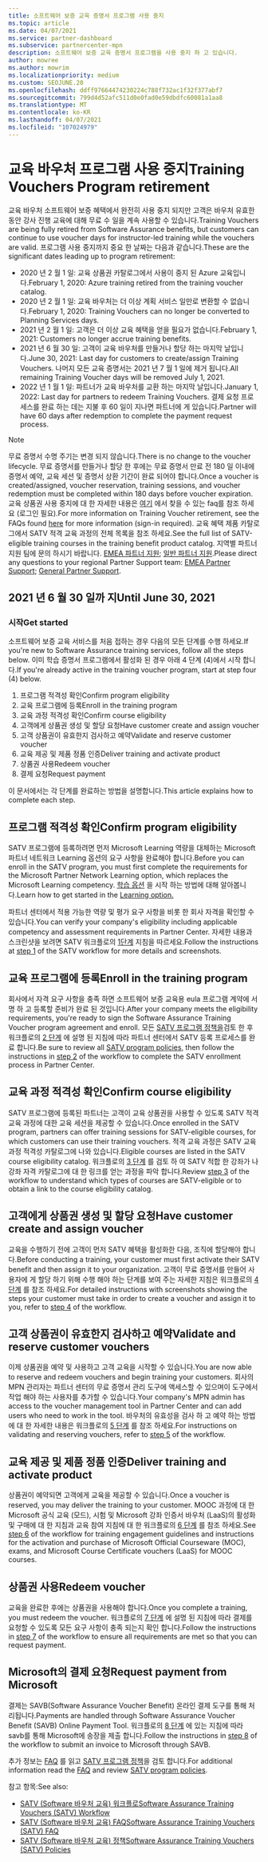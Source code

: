 ```yaml
---
title: 소프트웨어 보증 교육 증명서 프로그램 사용 중지
ms.topic: article
ms.date: 04/07/2021
ms.service: partner-dashboard
ms.subservice: partnercenter-mpn
description: 소프트웨어 보증 교육 증명서 프로그램을 사용 중지 하 고 있습니다.
author: mowree
ms.author: mowrim
ms.localizationpriority: medium
ms.custom: SEOJUNE.20
ms.openlocfilehash: ddff97664474230224c788f732ac1f32f377abf7
ms.sourcegitcommit: 799d4d52afc511d0e0fad0e59dbdfc60081a1aa8
ms.translationtype: MT
ms.contentlocale: ko-KR
ms.lasthandoff: 04/07/2021
ms.locfileid: "107024979"
---
```

# <a name="training-vouchers-program-retirement"></a><span data-ttu-id="ff973-103">교육 바우처 프로그램 사용 중지</span><span class="sxs-lookup"><span data-stu-id="ff973-103">Training Vouchers Program retirement</span></span>

<span data-ttu-id="ff973-104">교육 바우처 소프트웨어 보증 혜택에서 완전히 사용 중지 되지만 고객은 바우처 유효한 동안 강사 진행 교육에 대해 무료 수 일을 계속 사용할 수 있습니다.</span><span class="sxs-lookup"><span data-stu-id="ff973-104">Training Vouchers are being fully retired from Software Assurance benefits, but customers can continue to use voucher days for instructor-led training while the vouchers are valid.</span></span> <span data-ttu-id="ff973-105">프로그램 사용 중지까지 중요 한 날짜는 다음과 같습니다.</span><span class="sxs-lookup"><span data-stu-id="ff973-105">These are the significant dates leading up to program retirement:</span></span> 

- <span data-ttu-id="ff973-106">2020 년 2 월 1 일: 교육 상품권 카탈로그에서 사용이 중지 된 Azure 교육입니다.</span><span class="sxs-lookup"><span data-stu-id="ff973-106">February 1, 2020: Azure training retired from the training voucher catalog.</span></span>
- <span data-ttu-id="ff973-107">2020 년 2 월 1 일: 교육 바우처는 더 이상 계획 서비스 일만로 변환할 수 없습니다.</span><span class="sxs-lookup"><span data-stu-id="ff973-107">February 1, 2020: Training Vouchers can no longer be converted to Planning Services days.</span></span>  
- <span data-ttu-id="ff973-108">2021 년 2 월 1 일: 고객은 더 이상 교육 혜택을 얻을 필요가 없습니다.</span><span class="sxs-lookup"><span data-stu-id="ff973-108">February 1, 2021: Customers no longer accrue training benefits.</span></span> 
- <span data-ttu-id="ff973-109">2021 년 6 월 30 일: 고객이 교육 바우처를 만들거나 할당 하는 마지막 날입니다.</span><span class="sxs-lookup"><span data-stu-id="ff973-109">June 30, 2021: Last day for customers to create/assign Training Vouchers.</span></span> <span data-ttu-id="ff973-110">나머지 모든 교육 증명서는 2021 년 7 월 1 일에 제거 됩니다.</span><span class="sxs-lookup"><span data-stu-id="ff973-110">All remaining Training Voucher days will be removed July 1, 2021.</span></span>
- <span data-ttu-id="ff973-111">2022 년 1 월 1 일: 파트너가 교육 바우처를 교환 하는 마지막 날입니다.</span><span class="sxs-lookup"><span data-stu-id="ff973-111">January 1, 2022: Last day for partners to redeem Training Vouchers.</span></span> <span data-ttu-id="ff973-112">결제 요청 프로세스를 완료 하는 데는 지불 후 60 일이 지나면 파트너에 게 있습니다.</span><span class="sxs-lookup"><span data-stu-id="ff973-112">Partner will have 60 days after redemption to complete the payment request process.</span></span>  

>[!NOTE]
><span data-ttu-id="ff973-113">무료 증명서 수명 주기는 변경 되지 않습니다.</span><span class="sxs-lookup"><span data-stu-id="ff973-113">There is no change to the voucher lifecycle.</span></span> <span data-ttu-id="ff973-114">무료 증명서를 만들거나 할당 한 후에는 무료 증명서 만료 전 180 일 이내에 증명서 예약, 교육 세션 및 증명서 상환 기간이 완료 되어야 합니다.</span><span class="sxs-lookup"><span data-stu-id="ff973-114">Once a voucher is created/assigned, voucher reservation, training sessions, and voucher redemption must be completed within 180 days before voucher expiration.</span></span>  <span data-ttu-id="ff973-115">교육 상품권 사용 중지에 대 한 자세한 내용은 [여기](https://partner.microsoft.com/resources/collection/software-assurance-benefit-changes#/) 에서 찾을 수 있는 faq를 참조 하세요 (로그인 필요).</span><span class="sxs-lookup"><span data-stu-id="ff973-115">For more information on Training Voucher retirement, see the FAQs found [here](https://partner.microsoft.com/resources/collection/software-assurance-benefit-changes#/) for more information (sign-in required).</span></span>  <span data-ttu-id="ff973-116">교육 혜택 제품 카탈로그에서 SATV 적격 교육 과정의 전체 목록을 참조 하세요.</span><span class="sxs-lookup"><span data-stu-id="ff973-116">See the full list of SATV-eligible training courses in the training benefit product catalog.</span></span>  <span data-ttu-id="ff973-117">지역별 파트너 지원 팀에 문의 하시기 바랍니다. [EMEA 파트너 지원](mailto:savoucher@msdirectservices.com); [일반 파트너 지원](https://partner.microsoft.com/dashboard/support/servicerequests).</span><span class="sxs-lookup"><span data-stu-id="ff973-117">Please direct any questions to your regional Partner Support team: [EMEA Partner Support](mailto:savoucher@msdirectservices.com); [General Partner Support](https://partner.microsoft.com/dashboard/support/servicerequests).</span></span>

## <a name="until-june-30-2021"></a><span data-ttu-id="ff973-118">2021 년 6 월 30 일까 지</span><span class="sxs-lookup"><span data-stu-id="ff973-118">Until June 30, 2021</span></span>

### <a name="get-started"></a><span data-ttu-id="ff973-119">시작</span><span class="sxs-lookup"><span data-stu-id="ff973-119">Get started</span></span>

<span data-ttu-id="ff973-120">소프트웨어 보증 교육 서비스를 처음 접하는 경우 다음의 모든 단계를 수행 하세요.</span><span class="sxs-lookup"><span data-stu-id="ff973-120">If you're new to Software Assurance training services, follow all the steps below.</span></span> <span data-ttu-id="ff973-121">이미 학습 증명서 프로그램에서 활성화 된 경우 아래 4 단계 (4)에서 시작 합니다.</span><span class="sxs-lookup"><span data-stu-id="ff973-121">If you're already active in the training voucher program, start at step four (4) below.</span></span> 

1. <span data-ttu-id="ff973-122">프로그램 적격성 확인</span><span class="sxs-lookup"><span data-stu-id="ff973-122">Confirm program eligibility</span></span>
2. <span data-ttu-id="ff973-123">교육 프로그램에 등록</span><span class="sxs-lookup"><span data-stu-id="ff973-123">Enroll in the training program</span></span>
3. <span data-ttu-id="ff973-124">교육 과정 적격성 확인</span><span class="sxs-lookup"><span data-stu-id="ff973-124">Confirm course eligibility</span></span>
4. <span data-ttu-id="ff973-125">고객에게 상품권 생성 및 할당 요청</span><span class="sxs-lookup"><span data-stu-id="ff973-125">Have customer create and assign voucher</span></span>
5. <span data-ttu-id="ff973-126">고객 상품권이 유효한지 검사하고 예약</span><span class="sxs-lookup"><span data-stu-id="ff973-126">Validate and reserve customer voucher</span></span>
6. <span data-ttu-id="ff973-127">교육 제공 및 제품 정품 인증</span><span class="sxs-lookup"><span data-stu-id="ff973-127">Deliver training and activate product</span></span>
7. <span data-ttu-id="ff973-128">상품권 사용</span><span class="sxs-lookup"><span data-stu-id="ff973-128">Redeem voucher</span></span>
8. <span data-ttu-id="ff973-129">결제 요청</span><span class="sxs-lookup"><span data-stu-id="ff973-129">Request payment</span></span>

<span data-ttu-id="ff973-130">이 문서에서는 각 단계를 완료하는 방법을 설명합니다.</span><span class="sxs-lookup"><span data-stu-id="ff973-130">This article explains how to complete each step.</span></span>

## <a name="confirm-program-eligibility"></a><span data-ttu-id="ff973-131">프로그램 적격성 확인</span><span class="sxs-lookup"><span data-stu-id="ff973-131">Confirm program eligibility</span></span>

<span data-ttu-id="ff973-132">SATV 프로그램에 등록하려면 먼저 Microsoft Learning 역량을 대체하는 Microsoft 파트너 네트워크 Learning 옵션의 요구 사항을 완료해야 합니다.</span><span class="sxs-lookup"><span data-stu-id="ff973-132">Before you can enroll in the SATV program, you must first complete the requirements for the Microsoft Partner Network Learning option, which replaces the Microsoft Learning competency.</span></span> <span data-ttu-id="ff973-133">[학습 옵션](https://partner.microsoft.com/membership/learning-partners) 을 시작 하는 방법에 대해 알아봅니다.</span><span class="sxs-lookup"><span data-stu-id="ff973-133">Learn how to get started in the [Learning option.](https://partner.microsoft.com/membership/learning-partners)</span></span>

<span data-ttu-id="ff973-134">파트너 센터에서 적용 가능한 역량 및 평가 요구 사항을 비롯 한 회사 자격을 확인할 수 있습니다.</span><span class="sxs-lookup"><span data-stu-id="ff973-134">You can verify your company's eligibility including applicable competency and assessment requirements in Partner Center.</span></span> <span data-ttu-id="ff973-135">자세한 내용과 스크린샷을 보려면 SATV 워크플로의 [1단계](https://query.prod.cms.rt.microsoft.com/cms/api/am/binary/RE4s3bB) 지침을 따르세요.</span><span class="sxs-lookup"><span data-stu-id="ff973-135">Follow the instructions at [step 1](https://query.prod.cms.rt.microsoft.com/cms/api/am/binary/RE4s3bB) of the SATV workflow for more details and screenshots.</span></span>

## <a name="enroll-in-the-training-program"></a><span data-ttu-id="ff973-136">교육 프로그램에 등록</span><span class="sxs-lookup"><span data-stu-id="ff973-136">Enroll in the training program</span></span>

<span data-ttu-id="ff973-137">회사에서 자격 요구 사항을 충족 하면 소프트웨어 보증 교육용 eula 프로그램 계약에 서명 하 고 등록할 준비가 완료 된 것입니다.</span><span class="sxs-lookup"><span data-stu-id="ff973-137">After your company meets the eligibility requirements, you're ready to sign the Software Assurance Training Voucher program agreement and enroll.</span></span> <span data-ttu-id="ff973-138">모든 [SATV 프로그램 정책을](https://query.prod.cms.rt.microsoft.com/cms/api/am/binary/RE3koEP)검토 한 후 워크플로의 [2 단계](https://query.prod.cms.rt.microsoft.com/cms/api/am/binary/RE4s3bB) 에 설명 된 지침에 따라 파트너 센터에서 SATV 등록 프로세스를 완료 합니다.</span><span class="sxs-lookup"><span data-stu-id="ff973-138">Be sure to review all [SATV program policies](https://query.prod.cms.rt.microsoft.com/cms/api/am/binary/RE3koEP), then follow the instructions in [step 2](https://query.prod.cms.rt.microsoft.com/cms/api/am/binary/RE4s3bB) of the workflow to complete the SATV enrollment process in Partner Center.</span></span>


## <a name="confirm-course-eligibility"></a><span data-ttu-id="ff973-139">교육 과정 적격성 확인</span><span class="sxs-lookup"><span data-stu-id="ff973-139">Confirm course eligibility</span></span>
<span data-ttu-id="ff973-140">SATV 프로그램에 등록된 파트너는 고객이 교육 상품권을 사용할 수 있도록 SATV 적격 교육 과정에 대한 교육 세션을 제공할 수 있습니다.</span><span class="sxs-lookup"><span data-stu-id="ff973-140">Once enrolled in the SATV program, partners can offer training sessions for SATV-eligible courses, for which customers can use their training vouchers.</span></span> <span data-ttu-id="ff973-141">적격 교육 과정은 SATV 교육 과정 적격성 카탈로그에 나와 있습니다.</span><span class="sxs-lookup"><span data-stu-id="ff973-141">Eligible courses are listed in the SATV course eligibility catalog.</span></span> <span data-ttu-id="ff973-142">워크플로의 [3 단계](https://query.prod.cms.rt.microsoft.com/cms/api/am/binary/RE4s3bB) 를 검토 하 여 SATV 적합 한 강좌가 나 강좌 자격 카탈로그에 대 한 링크를 얻는 과정을 파악 합니다.</span><span class="sxs-lookup"><span data-stu-id="ff973-142">Review [step 3](https://query.prod.cms.rt.microsoft.com/cms/api/am/binary/RE4s3bB) of the workflow to understand which types of courses are SATV-eligible or to obtain a link to the course eligibility catalog.</span></span>

## <a name="have-customer-create-and-assign-voucher"></a><span data-ttu-id="ff973-143">고객에게 상품권 생성 및 할당 요청</span><span class="sxs-lookup"><span data-stu-id="ff973-143">Have customer create and assign voucher</span></span>

<span data-ttu-id="ff973-144">교육을 수행하기 전에 고객이 먼저 SATV 혜택을 활성화한 다음, 조직에 할당해야 합니다.</span><span class="sxs-lookup"><span data-stu-id="ff973-144">Before conducting a training, your customer must first activate their SATV benefit and then assign it to your organization.</span></span> <span data-ttu-id="ff973-145">고객이 무료 증명서를 만들어 사용자에 게 할당 하기 위해 수행 해야 하는 단계를 보여 주는 자세한 지침은 워크플로의 [4 단계](https://query.prod.cms.rt.microsoft.com/cms/api/am/binary/RE4s3bB) 를 참조 하세요.</span><span class="sxs-lookup"><span data-stu-id="ff973-145">For detailed instructions with screenshots showing the steps your customer must take in order to create a voucher and assign it to you, refer to [step 4](https://query.prod.cms.rt.microsoft.com/cms/api/am/binary/RE4s3bB) of the workflow.</span></span>

## <a name="validate-and-reserve-customer-vouchers"></a><span data-ttu-id="ff973-146">고객 상품권이 유효한지 검사하고 예약</span><span class="sxs-lookup"><span data-stu-id="ff973-146">Validate and reserve customer vouchers</span></span>

<span data-ttu-id="ff973-147">이제 상품권을 예약 및 사용하고 고객 교육을 시작할 수 있습니다.</span><span class="sxs-lookup"><span data-stu-id="ff973-147">You are now able to reserve and redeem vouchers and begin training your customers.</span></span> <span data-ttu-id="ff973-148">회사의 MPN 관리자는 파트너 센터의 무료 증명서 관리 도구에 액세스할 수 있으며이 도구에서 작업 해야 하는 사용자를 추가할 수 있습니다.</span><span class="sxs-lookup"><span data-stu-id="ff973-148">Your company's MPN admin has access to the voucher management tool in Partner Center and can add users who need to work in the tool.</span></span> <span data-ttu-id="ff973-149">바우처의 유효성을 검사 하 고 예약 하는 방법에 대 한 자세한 내용은 워크플로의 [5 단계](https://query.prod.cms.rt.microsoft.com/cms/api/am/binary/RE4s3bB) 를 참조 하세요.</span><span class="sxs-lookup"><span data-stu-id="ff973-149">For instructions on validating and reserving vouchers, refer to [step 5](https://query.prod.cms.rt.microsoft.com/cms/api/am/binary/RE4s3bB) of the workflow.</span></span>

## <a name="deliver-training-and-activate-product"></a><span data-ttu-id="ff973-150">교육 제공 및 제품 정품 인증</span><span class="sxs-lookup"><span data-stu-id="ff973-150">Deliver training and activate product</span></span>

<span data-ttu-id="ff973-151">상품권이 예약되면 고객에게 교육을 제공할 수 있습니다.</span><span class="sxs-lookup"><span data-stu-id="ff973-151">Once a voucher is reserved, you may deliver the training to your customer.</span></span> <span data-ttu-id="ff973-152">MOOC 과정에 대 한 Microsoft 공식 교육 (모드), 시험 및 Microsoft 강좌 인증서 바우처 (LaaS)의 활성화 및 구매에 대 한 지침과 교육 참여 지침에 대 한 워크플로의 [6 단계](https://query.prod.cms.rt.microsoft.com/cms/api/am/binary/RE4s3bB) 를 참조 하세요.</span><span class="sxs-lookup"><span data-stu-id="ff973-152">See [step 6](https://query.prod.cms.rt.microsoft.com/cms/api/am/binary/RE4s3bB) of the workflow for training engagement guidelines and instructions for the activation and purchase of Microsoft Official Courseware (MOC), exams, and Microsoft Course Certificate vouchers (LaaS) for MOOC courses.</span></span>

## <a name="redeem-voucher"></a><span data-ttu-id="ff973-153">상품권 사용</span><span class="sxs-lookup"><span data-stu-id="ff973-153">Redeem voucher</span></span>

<span data-ttu-id="ff973-154">교육을 완료한 후에는 상품권을 사용해야 합니다.</span><span class="sxs-lookup"><span data-stu-id="ff973-154">Once you complete a training, you must redeem the voucher.</span></span> <span data-ttu-id="ff973-155">워크플로의 [7 단계](https://query.prod.cms.rt.microsoft.com/cms/api/am/binary/RE4s3bB) 에 설명 된 지침에 따라 결제를 요청할 수 있도록 모든 요구 사항이 충족 되는지 확인 합니다.</span><span class="sxs-lookup"><span data-stu-id="ff973-155">Follow the instructions in [step 7](https://query.prod.cms.rt.microsoft.com/cms/api/am/binary/RE4s3bB) of the workflow to ensure all requirements are met so that you can request payment.</span></span> 


## <a name="request-payment-from-microsoft"></a><span data-ttu-id="ff973-156">Microsoft의 결제 요청</span><span class="sxs-lookup"><span data-stu-id="ff973-156">Request payment from Microsoft</span></span>

<span data-ttu-id="ff973-157">결제는 SAVB(Software Assurance Voucher Benefit) 온라인 결제 도구를 통해 처리됩니다.</span><span class="sxs-lookup"><span data-stu-id="ff973-157">Payments are handled through Software Assurance Voucher Benefit (SAVB) Online Payment Tool.</span></span> <span data-ttu-id="ff973-158">워크플로의 [8 단계](https://query.prod.cms.rt.microsoft.com/cms/api/am/binary/RE4s3bB) 에 있는 지침에 따라 savb를 통해 Microsoft에 송장을 제출 합니다.</span><span class="sxs-lookup"><span data-stu-id="ff973-158">Follow the instructions in [step 8](https://query.prod.cms.rt.microsoft.com/cms/api/am/binary/RE4s3bB) of the workflow to submit an invoice to Microsoft through SAVB.</span></span> 

<span data-ttu-id="ff973-159">추가 정보는 [FAQ](https://query.prod.cms.rt.microsoft.com/cms/api/am/binary/RE3kz5o) 를 읽고 [SATV 프로그램 정책](https://query.prod.cms.rt.microsoft.com/cms/api/am/binary/RE3koEP)을 검토 합니다.</span><span class="sxs-lookup"><span data-stu-id="ff973-159">For additional information read the [FAQ](https://query.prod.cms.rt.microsoft.com/cms/api/am/binary/RE3kz5o) and review [SATV program policies](https://query.prod.cms.rt.microsoft.com/cms/api/am/binary/RE3koEP).</span></span>

<span data-ttu-id="ff973-160">참고 항목:</span><span class="sxs-lookup"><span data-stu-id="ff973-160">See also:</span></span>

- [<span data-ttu-id="ff973-161">SATV (Software 바우처 교육) 워크플로</span><span class="sxs-lookup"><span data-stu-id="ff973-161">Software Assurance Training Vouchers (SATV) Workflow</span></span>](https://query.prod.cms.rt.microsoft.com/cms/api/am/binary/RE4s3bB)
- [<span data-ttu-id="ff973-162">SATV (Software 바우처 교육) FAQ</span><span class="sxs-lookup"><span data-stu-id="ff973-162">Software Assurance Training Vouchers (SATV) FAQ</span></span>](https://query.prod.cms.rt.microsoft.com/cms/api/am/binary/RE3kz5o)
- [<span data-ttu-id="ff973-163">SATV (Software 바우처 교육) 정책</span><span class="sxs-lookup"><span data-stu-id="ff973-163">Software Assurance Training Vouchers (SATV) Policies</span></span>](https://query.prod.cms.rt.microsoft.com/cms/api/am/binary/RE3koEP)
